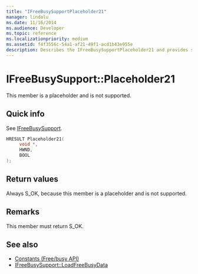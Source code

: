 ```yaml
---
title: "IFreeBusySupportPlaceholder21"
manager: lindalu
ms.date: 11/16/2014
ms.audience: Developer
ms.topic: reference
ms.localizationpriority: medium
ms.assetid: f4f3556c-54a1-af21-49f1-acd1b43e955e
description: Describes the IFreeBusySupportPlaceholder21 and provides syntax, return value, and additional remarks. This member is a placeholder and is not supported.
---
```


# IFreeBusySupport::Placeholder21

This member is a placeholder and is not supported.
  
## Quick info

See [IFreeBusySupport](ifreebusysupport.md).
  
```cpp
HRESULT Placeholder21( 
     void *,  
     HWND,  
     BOOL  
);
```

## Return values

Always S_OK, because this member is a placeholder and is not supported.
  
## Remarks

This member must return S_OK.
  
## See also

- [Constants (Free/busy API)](constants-free-busy-api.md) 
- [IFreeBusySupport::LoadFreeBusyData](ifreebusysupport-loadfreebusydata.md)

